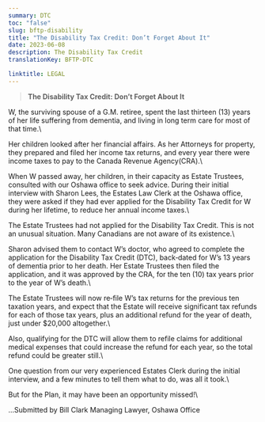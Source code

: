 ```yaml
---
summary: DTC
toc: "false"
slug: bftp-disability
title: "The Disability Tax Credit: Don’t Forget About It"
date: 2023-06-08
description: The Disability Tax Credit
translationKey: BFTP-DTC

linktitle: LEGAL
---
```

> **The Disability Tax Credit: Don’t Forget About It**

W, the surviving spouse of a G.M. retiree, spent the last thirteen (13) years of her life suffering from
dementia, and living in long term care for most of that time.\

Her children looked after her financial affairs. As her Attorneys for property, they prepared and filed her
income tax returns, and every year there were income taxes to pay to the Canada Revenue Agency(CRA).\

When W passed away, her children, in their capacity as Estate Trustees, consulted with our Oshawa
office to seek advice. During their initial interview with Sharon Lees, the Estates Law Clerk at the Oshawa
office, they were asked if they had ever applied for the Disability Tax Credit for W during her lifetime, to
reduce her annual income taxes.\

The Estate Trustees had not applied for the Disability Tax Credit. This is not an unusual situation. Many
Canadians are not aware of its existence.\

Sharon advised them to contact W’s doctor, who agreed to complete the application for the Disability
Tax Credit (DTC), back‐dated for W’s 13 years of dementia prior to her death. Her Estate Trustees then
filed the application, and it was approved by the CRA, for the ten (10) tax years prior to the year of W’s
death.\

The Estate Trustees will now re‐file W’s tax returns for the previous ten taxation years, and expect that
the Estate will receive significant tax refunds for each of those tax years, plus an additional refund for
the year of death, just under $20,000 altogether.\

Also, qualifying for the DTC will allow them to refile claims for additional medical expenses that could
increase the refund for each year, so the total refund could be greater still.\

One question from our very experienced Estates Clerk during the initial interview, and a few minutes to
tell them what to do, was all it took.\

But for the Plan, it may have been an opportunity missed!\

...Submitted by Bill Clark
Managing Lawyer,
Oshawa Office
